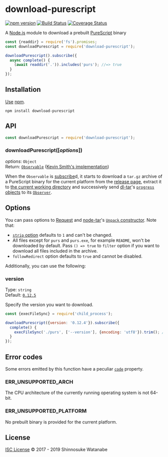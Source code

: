 # download-purescript

[![npm version](https://img.shields.io/npm/v/download-purescript.svg)](https://www.npmjs.com/package/download-purescript)
[![Build Status](https://travis-ci.com/shinnn/download-purescript.svg?branch=master)](https://travis-ci.com/shinnn/download-purescript)
[![Coverage Status](https://img.shields.io/coveralls/shinnn/download-purescript.svg)](https://coveralls.io/github/shinnn/download-purescript?branch=master)

A [Node.js](https://nodejs.org) module to download a prebuilt [PureScript](https://github.com/purescript/purescript) binary

```javascript
const {readdir} = require('fs').promises;
const downloadPurescript = require('download-purescript');

downloadPurescript().subscribe({
  async complete() {
    (await readdir('.')).includes('purs'); //=> true
  }
});
```

## Installation

[Use](https://docs.npmjs.com/cli/install) [npm](https://docs.npmjs.com/about-npm/).

```
npm install download-purescript
```

## API

```javascript
const downloadPurescript = require('download-purescript');
```

### downloadPurescript([*options*])

*options*: `Object`  
Return: [`Observable`](https://github.com/tc39/proposal-observable#observable) ([Kevin Smith's implementation](https://github.com/zenparsing/zen-observable))

When the `Observable` is [subscribe](https://tc39.github.io/proposal-observable/#observable-prototype-subscribe)d, it starts to download a `tar.gz` archive of a PureScript binary for the current platform from the [release page](https://github.com/purescript/purescript/releases), extract it to [the current working directory](https://nodejs.org/api/process.html#process_process_cwd) and successively send [dl-tar](https://github.com/shinnn/dl-tar)'s [`progress` objects](https://github.com/shinnn/dl-tar#progress) to its [`Observer`](https://github.com/tc39/proposal-observable#observer).

## Options

You can pass options to [Request](https://github.com/request/request#requestoptions-callback) and [node-tar](https://github.com/npm/node-tar)'s [`Unpack` constructor](https://github.com/npm/node-tar#class-tarunpack). Note that:

* [`strip` option](https://github.com/npm/node-tar#constructoroptions-1) defaults to `1` and can't be changed.
* All files except for `purs` and `purs.exe`, for example `README`, won't be downloaded by default. Pass `() => true` to `filter` option if you want to download all files included in the archive.
* `followRedirect` option defaults to `true` and cannot be disabled.

Additionally, you can use the following:

### version

Type: `string`  
Default: [`0.12.5`](https://github.com/purescript/purescript/releases/tag/v0.12.5)

Specify the version you want to download.

```javascript
const {execFileSync} = require('child_process');

downloadPurescript({version: '0.12.4'}).subscribe({
  complete() {
    execFileSync('./purs', ['--version'], {encoding: 'utf8'}).trim(); //=> '0.12.4' (not '0.12.5')
  }
});
```

## Error codes

Some errors emitted by this function have a peculiar [`code`](https://nodejs.org/api/errors.html#errors_error_code) property.

### ERR_UNSUPPORTED_ARCH

The CPU architecture of the currently running operating system is not 64-bit.

### ERR_UNSUPPORTED_PLATFORM

No prebuilt binary is provided for the current platform.

## License

[ISC License](./LICENSE) © 2017 - 2019 Shinnosuke Watanabe
